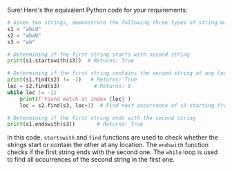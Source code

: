 Sure! Here's the equivalent Python code for your requirements:
```python
# Given two strings, demonstrate the following three types of string matching
s1 = "abcd"
s2 = "abab"
s3 = "ab"

# Determining if the first string starts with second string
print(s1.startswith(s3))  # Returns: True

# Determining if the first string contains the second string at any location
print(s1.find(s2) != -1)   # Returns: True
loc = s2.find(s3)           # Returns: 0
while loc != -1:
    print(f'Found match at index {loc}')
    loc = s2.find(s3, loc+1)  # Find next occurrence of s3 starting from the end of last match

# Determining if the first string ends with the second string
print(s1.endswith(s3))       # Returns: True
```
In this code, `startswith` and `find` functions are used to check whether the strings start or contain the other at any location. The `endswith` function checks if the first string ends with the second one. The `while` loop is used to find all occurrences of the second string in the first one.

